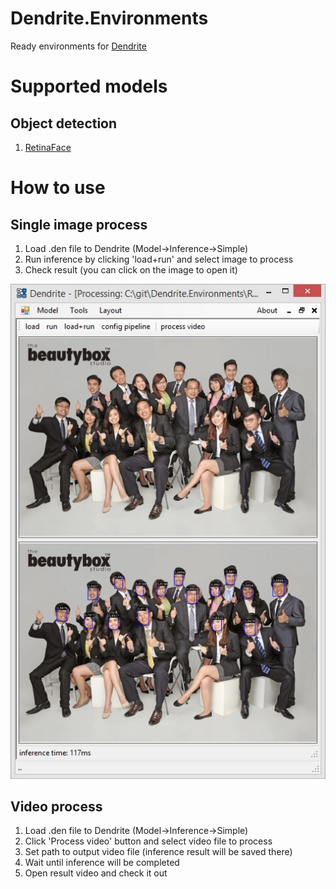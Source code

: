 # Dendrite.Environments
Ready environments for [Dendrite](https://github.com/fel88/Dendrite)

# Supported models
## Object detection

1. [RetinaFace](/RetinaFace)

# How to use 
## Single image process
1. Load .den file to Dendrite (Model->Inference->Simple)
2. Run inference by clicking 'load+run' and select image to process
3. Check result (you can click on the image to open it)

<img src="img.jpg"/>

## Video process
1. Load .den file to Dendrite (Model->Inference->Simple)
2. Click 'Process video' button and select video file to process
3. Set path to output video file (inference result will be saved there)
4. Wait until inference will be completed
5. Open result video and check it out

